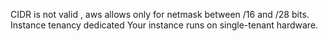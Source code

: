 
CIDR is not valid , aws allows only for netmask between  /16 and /28 bits. 
Instance tenancy dedicated Your instance runs on single-tenant hardware.